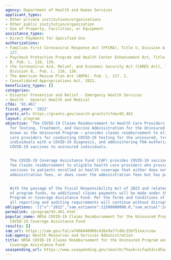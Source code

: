 ```yaml
---
agency: Department of Health and Human Services
applicant_types:
- Other private institutions/organizations
- Other public institution/organization
- Use of Property, Facilities, or Equipment
assistance_types:
- Direct Payments for Specified Use
authorizations:
- Families First Coronavirus Response Act (FFCRA), Title V, Division A. Pub. L. 116,
  127.
- Paycheck Protection Program and Health Center Enhancement Act, Title I, Division
  B. Pub. L. 116, 139.
- the Coronavirus Aid, Relief, and Economic Security Act (CARES Act), Title VIII,
  Division B,. Pub. L. 116, 136.
- The American Rescue Plan Act (ARPA). Pub. L. 117, 2.
- Consolidated Appropriations Act, 2021.
beneficiary_types: []
categories:
- Disaster Prevention and Relief - Emergency Health Services
- Health - General Health and Medical
cfda: '93.461'
fiscal_year: '2022'
grants_url: https://grants.gov/search-grants?cfda=93.461
layout: program
objective: 'The COVID-19 Claims Reimbursement to Health Care Providers and Facilities
  for Testing, Treatment, and Vaccine Administration for the Uninsured Program – also
  known as the Uninsured Program – provides claims reimbursement to eligible health
  care providers for conducting COVID-19 testing for the uninsured, treating uninsured
  individuals with a COVID-19 diagnosis, and administering FDA-authorized or licensed
  COVID-19 vaccines to uninsured individuals.


  The COVID-19 Coverage Assistance Fund (CAF) provides COVID-19 vaccine administration
  fee claims reimbursement to eligible health care providers who provide COVID-19
  vaccines to patients enrolled in health coverage that either does not cover vaccine
  administration fees, or does cover the administration fees but has patient cost-sharing.


  With the passage of the Fiscal Responsibility Act of 2023 and related rescission
  of program funds, no additional claims payments will be made under the Uninsured
  Program or Coverage Assistance Fund. Per the Terms and Conditions of each Program,
  all reporting and auditing requirements will continue without disruption.'
obligations: '[{"x":"2022","sam_estimate":11500000000.0,"sam_actual":24657470000.0,"usa_spending_actual":13286348980.460005},{"x":"2023","sam_estimate":16727120000.0,"sam_actual":0.0,"usa_spending_actual":-224745475.87},{"x":"2024","sam_estimate":20000000.0,"sam_actual":0.0,"usa_spending_actual":-4207340.81}]'
permalink: /program/93.461.html
popular_name: HRSA COVID-19 Claims Reimbursement for the Uninsured Program and the
  COVID-19 Coverage Assistance Fund
results: []
sam_url: https://sam.gov/fal/a7400440900c426e9a77cd6c15bf51ea/view
sub-agency: Health Resources and Services Administration
title: HRSA COVID-19 Claims Reimbursement for the Uninsured Program and the COVID-19
  Coverage Assistance Fund
usaspending_url: https://www.usaspending.gov/search/?hash=1cfaa53ccd5aa01e9ca495ae4b8089fd
---
```

